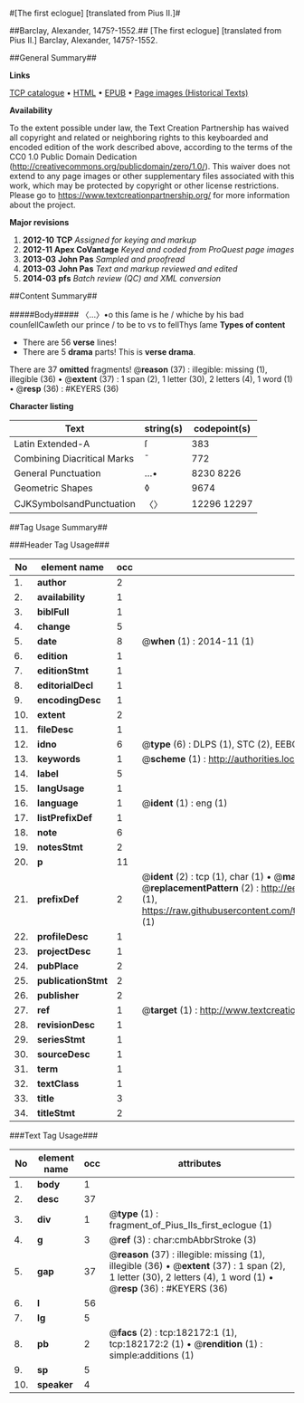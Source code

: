 #[The first eclogue] [translated from Pius II.]#

##Barclay, Alexander, 1475?-1552.##
[The first eclogue] [translated from Pius II.]
Barclay, Alexander, 1475?-1552.

##General Summary##

**Links**

[TCP catalogue](http://www.ota.ox.ac.uk/tcp/)  • 
[HTML](http://tei.it.ox.ac.uk/tcp/Texts-HTML/free/B00/B00187.html)  • 
[EPUB](http://tei.it.ox.ac.uk/tcp/Texts-EPUB/free/B00/B00187.epub) • 
[Page images (Historical Texts)](https://historicaltexts.jisc.ac.uk/eebo-99887464e)

**Availability**

To the extent possible under law, the Text Creation Partnership has waived all copyright and related or neighboring rights to this keyboarded and encoded edition of the work described above, according to the terms of the CC0 1.0 Public Domain Dedication (http://creativecommons.org/publicdomain/zero/1.0/). This waiver does not extend to any page images or other supplementary files associated with this work, which may be protected by copyright or other license restrictions. Please go to https://www.textcreationpartnership.org/ for more information about the project.

**Major revisions**

1. __2012-10__ __TCP__ *Assigned for keying and markup*
1. __2012-11__ __Apex CoVantage__ *Keyed and coded from ProQuest page images*
1. __2013-03__ __John Pas__ *Sampled and proofread*
1. __2013-03__ __John Pas__ *Text and markup reviewed and edited*
1. __2014-03__ __pfs__ *Batch review (QC) and XML conversion*

##Content Summary##

#####Body#####
〈…〉•o this ſame is he / whiche by his bad counſellCawſeth our prince / to be to vs to fellThys ſame 
**Types of content**

  * There are 56 **verse** lines!
  * There are 5 **drama** parts! This is **verse drama**.

There are 37 **omitted** fragments! 
 @__reason__ (37) : illegible: missing (1), illegible (36)  •  @__extent__ (37) : 1 span (2), 1 letter (30), 2 letters (4), 1 word (1)  •  @__resp__ (36) : #KEYERS (36)

**Character listing**


|Text|string(s)|codepoint(s)|
|---|---|---|
|Latin Extended-A|ſ|383|
|Combining             Diacritical Marks|̄|772|
|General Punctuation|…•|8230 8226|
|Geometric Shapes|◊|9674|
|CJKSymbolsandPunctuation|〈〉|12296 12297|

##Tag Usage Summary##

###Header Tag Usage###

|No|element name|occ|attributes|
|---|---|---|---|
|1.|__author__|2||
|2.|__availability__|1||
|3.|__biblFull__|1||
|4.|__change__|5||
|5.|__date__|8| @__when__ (1) : 2014-11 (1)|
|6.|__edition__|1||
|7.|__editionStmt__|1||
|8.|__editorialDecl__|1||
|9.|__encodingDesc__|1||
|10.|__extent__|2||
|11.|__fileDesc__|1||
|12.|__idno__|6| @__type__ (6) : DLPS (1), STC (2), EEBO-CITATION (1), PROQUEST (1), VID (1)|
|13.|__keywords__|1| @__scheme__ (1) : http://authorities.loc.gov/ (1)|
|14.|__label__|5||
|15.|__langUsage__|1||
|16.|__language__|1| @__ident__ (1) : eng (1)|
|17.|__listPrefixDef__|1||
|18.|__note__|6||
|19.|__notesStmt__|2||
|20.|__p__|11||
|21.|__prefixDef__|2| @__ident__ (2) : tcp (1), char (1)  •  @__matchPattern__ (2) : ([0-9\-]+):([0-9IVX]+) (1), (.+) (1)  •  @__replacementPattern__ (2) : http://eebo.chadwyck.com/downloadtiff?vid=$1&page=$2 (1), https://raw.githubusercontent.com/textcreationpartnership/Texts/master/tcpchars.xml#$1 (1)|
|22.|__profileDesc__|1||
|23.|__projectDesc__|1||
|24.|__pubPlace__|2||
|25.|__publicationStmt__|2||
|26.|__publisher__|2||
|27.|__ref__|1| @__target__ (1) : http://www.textcreationpartnership.org/docs/. (1)|
|28.|__revisionDesc__|1||
|29.|__seriesStmt__|1||
|30.|__sourceDesc__|1||
|31.|__term__|1||
|32.|__textClass__|1||
|33.|__title__|3||
|34.|__titleStmt__|2||


###Text Tag Usage###

|No|element name|occ|attributes|
|---|---|---|---|
|1.|__body__|1||
|2.|__desc__|37||
|3.|__div__|1| @__type__ (1) : fragment_of_Pius_IIs_first_eclogue (1)|
|4.|__g__|3| @__ref__ (3) : char:cmbAbbrStroke (3)|
|5.|__gap__|37| @__reason__ (37) : illegible: missing (1), illegible (36)  •  @__extent__ (37) : 1 span (2), 1 letter (30), 2 letters (4), 1 word (1)  •  @__resp__ (36) : #KEYERS (36)|
|6.|__l__|56||
|7.|__lg__|5||
|8.|__pb__|2| @__facs__ (2) : tcp:182172:1 (1), tcp:182172:2 (1)  •  @__rendition__ (1) : simple:additions (1)|
|9.|__sp__|5||
|10.|__speaker__|4||
